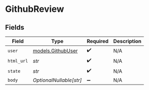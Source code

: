# GithubReview


## Fields

| Field                                        | Type                                         | Required                                     | Description                                  |
| -------------------------------------------- | -------------------------------------------- | -------------------------------------------- | -------------------------------------------- |
| `user`                                       | [models.GithubUser](../models/githubuser.md) | :heavy_check_mark:                           | N/A                                          |
| `html_url`                                   | *str*                                        | :heavy_check_mark:                           | N/A                                          |
| `state`                                      | *str*                                        | :heavy_check_mark:                           | N/A                                          |
| `body`                                       | *OptionalNullable[str]*                      | :heavy_minus_sign:                           | N/A                                          |